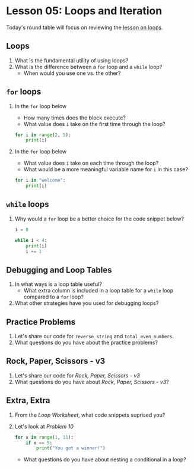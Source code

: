 # Lesson 05: Loops and Iteration

Today's round table will focus on reviewing the [lesson on loops](https://colab.research.google.com/drive/1m9h053kS6bjAeiHnEHIP39fqbyOO7glc?usp=sharing).

## Loops

1. What is the fundamental utility of using loops?
1. What is the difference between a `for` loop and a `while` loop?
    * When would you use one vs. the other?

## `for` loops
1. In the `for` loop below
    * How many times does the block execute?
    * What value does `i` take on the first time through the loop?

    ```python
    for i in range(2, 5):
        print(i)
    ```
1. In the `for` loop below
    * What value does `i` take on each time through the loop?
    * What would be a more meaningful variable name for  `i` in this case?

    ```python
    for i in "welcome":
        print(i)
    ```

## `while` loops
1. Why would a `for` loop be a better choice for the code snippet below?

    ```python
    i = 0

    while i < 4:
        print(i)
        i += 1
    ```

## Debugging and Loop Tables
1. In what ways is a loop table useful?
    * What extra column is included in a loop table for a `while` loop compared to a `for` loop?
1. What other strategies have you used for debugging loops?

## Practice Problems
1. Let's share our code for `reverse_string` and `total_even_numbers`.
1. What questions do you have about the practice problems?

## Rock, Paper, Scissors - v3
1. Let's share our code for *Rock, Paper, Scissors - v3*
1. What questions do you have about *Rock, Paper, Scissors - v3*?

## Extra, Extra

1. From the *Loop Worksheet*, what code snippets suprised you?
1. Let's look at *Problem 10*

    ```python
    for x in range(1, 11):
        if x == 5:
            print("You got a winner!")
    ```

    * What questions do you have about nesting a conditional in a loop?
